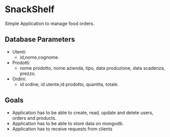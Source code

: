 # SnackShelf
Simple Application to manage food orders.
## Database Parameters
- Utenti:
    - id,nome,cognome.
- Prodotti:
    - nome prodotto, nome azienda, tipo, data produzione, data scadenza, prezzo.
- Ordini:
    - id ordine, id utente,id prodotto, quantita, totale.
## Goals
- Application has to be able to create, read, update and delete users, orders and products.
- Application has to be able to store data on mongodb.
- Application has to receive requests from clients
